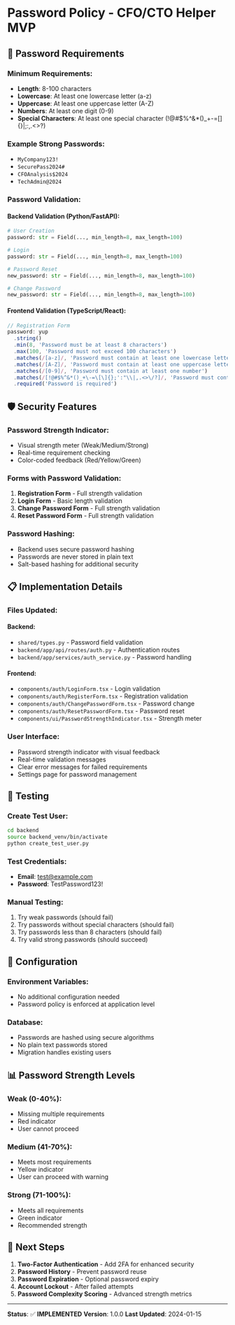 # Password Policy - CFO/CTO Helper MVP

## 🔐 Password Requirements

### **Minimum Requirements:**
- **Length**: 8-100 characters
- **Lowercase**: At least one lowercase letter (a-z)
- **Uppercase**: At least one uppercase letter (A-Z)
- **Numbers**: At least one digit (0-9)
- **Special Characters**: At least one special character (!@#$%^&*()_+-=[]{}|;:,.<>?)

### **Example Strong Passwords:**
- `MyCompany123!`
- `SecurePass2024#`
- `CFOAnalysis$2024`
- `TechAdmin@2024`

### **Password Validation:**

#### Backend Validation (Python/FastAPI):
```python
# User Creation
password: str = Field(..., min_length=8, max_length=100)

# Login
password: str = Field(..., min_length=8, max_length=100)

# Password Reset
new_password: str = Field(..., min_length=8, max_length=100)

# Change Password
new_password: str = Field(..., min_length=8, max_length=100)
```

#### Frontend Validation (TypeScript/React):
```typescript
// Registration Form
password: yup
  .string()
  .min(8, 'Password must be at least 8 characters')
  .max(100, 'Password must not exceed 100 characters')
  .matches(/[a-z]/, 'Password must contain at least one lowercase letter')
  .matches(/[A-Z]/, 'Password must contain at least one uppercase letter')
  .matches(/[0-9]/, 'Password must contain at least one number')
  .matches(/[!@#$%^&*()_+\-=\[\]{};':"\\|,.<>\/?]/, 'Password must contain at least one special character')
  .required('Password is required')
```

## 🛡️ Security Features

### **Password Strength Indicator:**
- Visual strength meter (Weak/Medium/Strong)
- Real-time requirement checking
- Color-coded feedback (Red/Yellow/Green)

### **Forms with Password Validation:**
1. **Registration Form** - Full strength validation
2. **Login Form** - Basic length validation
3. **Change Password Form** - Full strength validation
4. **Reset Password Form** - Full strength validation

### **Password Hashing:**
- Backend uses secure password hashing
- Passwords are never stored in plain text
- Salt-based hashing for additional security

## 📋 Implementation Details

### **Files Updated:**

#### Backend:
- `shared/types.py` - Password field validation
- `backend/app/api/routes/auth.py` - Authentication routes
- `backend/app/services/auth_service.py` - Password handling

#### Frontend:
- `components/auth/LoginForm.tsx` - Login validation
- `components/auth/RegisterForm.tsx` - Registration validation  
- `components/auth/ChangePasswordForm.tsx` - Password change
- `components/auth/ResetPasswordForm.tsx` - Password reset
- `components/ui/PasswordStrengthIndicator.tsx` - Strength meter

### **User Interface:**
- Password strength indicator with visual feedback
- Real-time validation messages
- Clear error messages for failed requirements
- Settings page for password management

## 🧪 Testing

### **Create Test User:**
```bash
cd backend
source backend_venv/bin/activate
python create_test_user.py
```

### **Test Credentials:**
- **Email**: test@example.com
- **Password**: TestPassword123!

### **Manual Testing:**
1. Try weak passwords (should fail)
2. Try passwords without special characters (should fail)
3. Try passwords less than 8 characters (should fail)
4. Try valid strong passwords (should succeed)

## 🔧 Configuration

### **Environment Variables:**
- No additional configuration needed
- Password policy is enforced at application level

### **Database:**
- Passwords are hashed using secure algorithms
- No plain text passwords stored
- Migration handles existing users

## 📊 Password Strength Levels

### **Weak (0-40%):**
- Missing multiple requirements
- Red indicator
- User cannot proceed

### **Medium (41-70%):**
- Meets most requirements
- Yellow indicator
- User can proceed with warning

### **Strong (71-100%):**
- Meets all requirements
- Green indicator
- Recommended strength

## 🚀 Next Steps

1. **Two-Factor Authentication** - Add 2FA for enhanced security
2. **Password History** - Prevent password reuse
3. **Password Expiration** - Optional password expiry
4. **Account Lockout** - After failed attempts
5. **Password Complexity Scoring** - Advanced strength metrics

---

**Status**: ✅ **IMPLEMENTED**
**Version**: 1.0.0
**Last Updated**: 2024-01-15